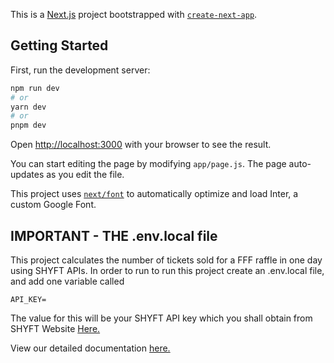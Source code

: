 This is a [Next.js](https://nextjs.org/) project bootstrapped with [`create-next-app`](https://github.com/vercel/next.js/tree/canary/packages/create-next-app).

## Getting Started

First, run the development server:

```bash
npm run dev
# or
yarn dev
# or
pnpm dev
```

Open [http://localhost:3000](http://localhost:3000) with your browser to see the result.

You can start editing the page by modifying `app/page.js`. The page auto-updates as you edit the file.

This project uses [`next/font`](https://nextjs.org/docs/basic-features/font-optimization) to automatically optimize and load Inter, a custom Google Font.

## IMPORTANT - THE .env.local file

This project calculates the number of tickets sold for a FFF raffle in one day using SHYFT APIs. In order to run to run this project create an .env.local file, and add one variable called

`API_KEY=`

The value for this will be your SHYFT API key which you shall obtain from SHYFT Website [Here.](http://shyft.to/get-api-key)

View our detailed documentation [here.](http://docs.shyft.to/)
